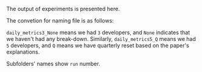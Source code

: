 The output of experiments is presented here. 

The convetion for naming file is as follows:

``daily_metrics3_None`` means we had ``3`` developers, and ``None`` indicates that we haven't had any break-down. Similarly, ``daily_metrics5_Q`` means we had ``5`` developers, and ``Q`` means we have quarterly reset based on the paper's explanations.

Subfolders' names show ``run`` number.

